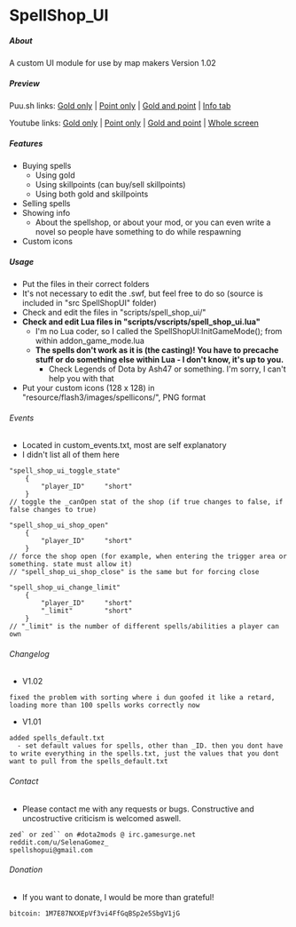 # SpellShop_UI


##### About

A custom UI module for use by map makers
Version 1.02

##### Preview

Puu.sh links:
[Gold only](http://puu.sh/b4Owf/ffdf09b850.webm) | [Point only](http://puu.sh/b4Oyt/2e6ec6afd6.webm) | [Gold and point](http://puu.sh/b4OB0/f3a605cbdc.webm) | [Info tab](http://puu.sh/b2yJ1/950b2d3373.webm)

Youtube links:
[Gold only](https://www.youtube.com/watch?v=tld-9yvX1Dw) | [Point only](https://www.youtube.com/watch?v=FaF-DQgH-HQ&feature=youtu.be) | [Gold and point](https://www.youtube.com/watch?v=PxLzGXmJwzM&feature=youtu.be) | [Whole screen](https://www.youtube.com/watch?v=pRbrS7qmtoQ)

##### Features

* Buying spells
  * Using gold
  * Using skillpoints (can buy/sell skillpoints)
  * Using both gold and skillpoints
* Selling spells
* Showing info
  * About the spellshop, or about your mod, or you can even write a novel so people have something to do while respawning
* Custom icons

##### Usage

* Put the files in their correct folders
* It's not necessary to edit the .swf, but feel free to do so (source is included in "src SpellShopUI" folder)
* Check and edit the files in "scripts/spell_shop_ui/"
* **Check and edit Lua files in "scripts/vscripts/spell_shop_ui.lua"**
  * I'm no Lua coder, so I called the SpellShopUI:InitGameMode(); from within addon_game_mode.lua
  * **The spells don't work as it is (the casting)! You have to precache stuff or do something else within Lua - I don't know, it's up to you.**
    * Check Legends of Dota by Ash47 or something. I'm sorry, I can't help you with that
* Put your custom icons (128 x 128) in "resource/flash3/images/spellicons/", PNG format

###### Events

* Located in custom_events.txt, most are self explanatory
* I didn't list all of them here

```
"spell_shop_ui_toggle_state"
	{
		"player_ID"		"short"
	}
// toggle the _canOpen stat of the shop (if true changes to false, if false changes to true)

"spell_shop_ui_shop_open"
	{
		"player_ID"		"short"
	}
// force the shop open (for example, when entering the trigger area or something. state must allow it)
// "spell_shop_ui_shop_close" is the same but for forcing close

"spell_shop_ui_change_limit"
	{
		"player_ID"		"short"
		"_limit"		"short"
	}
// "_limit" is the number of different spells/abilities a player can own
```

###### Changelog
* V1.02
```
fixed the problem with sorting where i dun goofed it like a retard, loading more than 100 spells works correctly now
```
* V1.01
```
added spells_default.txt
  - set default values for spells, other than _ID. then you dont have to write everything in the spells.txt, just the values that you dont want to pull from the spells_default.txt
```

###### Contact

* Please contact me with any requests or bugs. Constructive and uncostructive criticism is welcomed aswell.
```
zed` or zed`` on #dota2mods @ irc.gamesurge.net
reddit.com/u/SelenaGomez_
spellshopui@gmail.com
```

###### Donation

* If you want to donate, I would be more than grateful! 
```
bitcoin: 1M7E87NXXEpVf3vi4FfGqBSp2e5SbgV1jG
```
